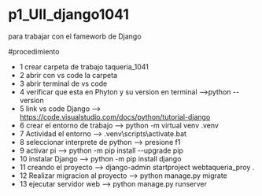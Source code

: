 # p1_UII_django1041
para trabajar con el fameworb de Django

#procedimiento
- 1 crear carpeta de trabajo taqueria_1041
- 2 abrir con vs code la carpeta
- 3 abrir terminal de vs code
- 4 verificar que esta en Phyton y su version en terminal -->python --version
- 5 link vs code Django --> https://code.visualstudio.com/docs/python/tutorial-django
- 6 crear el entorno de trabajo --> python -m virtual venv .venv
- 7 Actividad el entorno --> .venv\scripts\activate.bat
- 8 seleccionar interprete de python --> presione f1
- 9 activar pi --> python -m pip install --upgrade pip
- 10 instalar Django --> python -m pip install django
- 11 creando el proyecto --> django-admin startproject webtaqueria_proy .
- 12 Realizar migracion al proyecto --> python manage.py migrate
- 13 ejecutar servidor web --> python manage.py runserver
